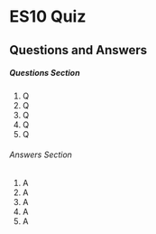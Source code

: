 # ES10 Quiz

## Questions and Answers

##### Questions Section

1. Q
2. Q
3. Q
4. Q
5. Q

###### Answers Section

1. A
2. A
3. A
4. A
5. A
